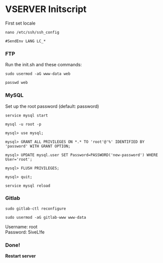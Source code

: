 <h1>VSERVER Initscript</h1>
<p>First set locale</p>
<p><code>nano /etc/ssh/ssh_config</code></p>
<p><code>#SendEnv LANG LC_*</code></p>
<h3>FTP</h3>
<p>Run the init.sh and these commands:</p>
<p><code>sudo usermod -aG www-data web</code></p>
<p><code>passwd web</code></p>
<h3>MySQL</h3>
<p>Set up the root password (default: password)</p>
<p><code>service mysql start</code></p>
<p><code>mysql -u root -p</code></p>
<p><code>mysql> use mysql;</code></p>
<p><code>mysql> GRANT ALL PRIVILEGES ON *.* TO 'root'@'%' IDENTIFIED BY 'password' WITH GRANT OPTION;</code></p>
<p><code>mysql> UPDATE mysql.user SET Password=PASSWORD('new-password') WHERE User='root';</code></p>
<p><code>mysql> FLUSH PRIVILEGES;</code></p>
<p><code>mysql> quit;</code></p>
<p><code>service mysql reload</code></p>
<h3>Gitlab</h3>
<p><code>sudo gitlab-ctl reconfigure</code></p>
<p><code>sudo usermod -aG gitlab-www www-data</code></p>
<p>Username: root<br>Password: 5iveL!fe</p>
<h3>Done!</h3>
<p><b>Restart server</b></p>
